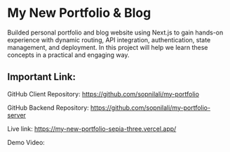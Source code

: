 # My New Portfolio & Blog

Builded personal portfolio and blog website using Next.js to gain hands-on experience with dynamic routing, API integration, authentication, state management, and deployment. In this project will help we learn these concepts in a practical and engaging way.

## Important Link:

GitHub Client Repository: https://github.com/sopnilali/my-portfolio

GitHub Backend Repository: https://github.com/sopnilali/my-portfolio-server

Live link: https://my-new-portfolio-sepia-three.vercel.app/

Demo Video:  